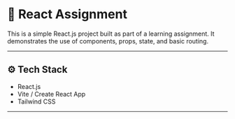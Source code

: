 # 🧩 React Assignment

This is a simple React.js project built as part of a learning assignment. It demonstrates the use of components, props, state, and basic routing.

---

## ⚙️ Tech Stack

- React.js
- Vite / Create React App
- Tailwind CSS 

---
